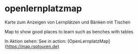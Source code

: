 # openlernplatzmap
Karte zum Anzeigen von Lernplätzen und Bänken mit Tischen

Map to show good places to learn such as benches with tables

In Aktion sehen:
See in action:
[OpenLernplatzMap]{https://map.rsptouren.de}

